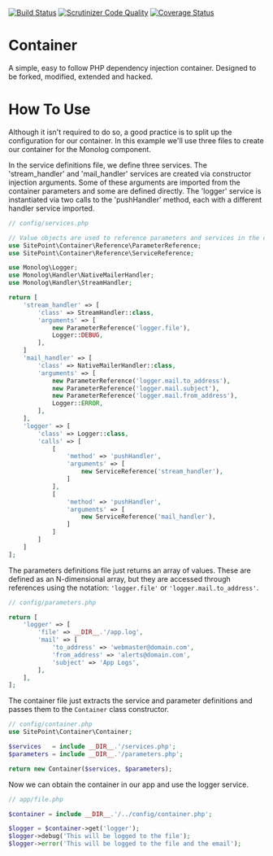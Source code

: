 [![Build Status](https://travis-ci.org/php-diy/container.svg?branch=master)](https://travis-ci.org/php-diy/container)
[![Scrutinizer Code Quality](https://scrutinizer-ci.com/g/php-diy/container/badges/quality-score.png?b=master)](https://scrutinizer-ci.com/g/php-diy/container/?branch=master)
[![Coverage Status](https://coveralls.io/repos/php-diy/container/badge.svg?branch=master&service=github)](https://coveralls.io/github/php-diy/container?branch=master)

# Container

A simple, easy to follow PHP dependency injection container. Designed to be forked, modified, extended and hacked.

# How To Use

Although it isn't required to do so, a good practice is to split up the configuration for our container. In this example we'll use three files to create our container for the Monolog component.

In the service definitions file, we define three services. The 'stream_handler' and 'mail_handler' services are created via constructor injection arguments. Some of these arguments are imported from the container parameters and some are defined directly. The 'logger' service is instantiated via two calls to the 'pushHandler' method, each with a different handler service imported. 
```PHP
// config/services.php

// Value objects are used to reference parameters and services in the container
use SitePoint\Container\Reference\ParameterReference;
use SitePoint\Container\Reference\ServiceReference;

use Monolog\Logger;
use Monolog\Handler\NativeMailerHandler;
use Monolog\Handler\StreamHandler;

return [
    'stream_handler' => [
        'class' => StreamHandler::class,
        'arguments' => [
            new ParameterReference('logger.file'),
            Logger::DEBUG,
        ],
    ]
    'mail_handler' => [
        'class' => NativeMailerHandler::class,
        'arguments' => [
            new ParameterReference('logger.mail.to_address'),
            new ParameterReference('logger.mail.subject'),
            new ParameterReference('logger.mail.from_address'),
            Logger::ERROR,
        ],
    ],
    'logger' => [
        'class' => Logger::class,
        'calls' => [
            [
                'method' => 'pushHandler',
                'arguments' => [
                    new ServiceReference('stream_handler'),
                ]
            ],
            [
                'method' => 'pushHandler',
                'arguments' => [
                    new ServiceReference('mail_handler'),
                ]
            ]
        ]
    ]
];
```

The parameters definitions file just returns an array of values. These are defined as an N-dimensional array, but they are accessed through references using the notation: `'logger.file'` or `'logger.mail.to_address'`.

```PHP
// config/parameters.php

return [
    'logger' => [
        'file' => __DIR__.'/app.log',
        'mail' => [
            'to_address' => 'webmaster@domain.com',
            'from_address' => 'alerts@domain.com',
            'subject' => 'App Logs',
        ],
    ],
];
```

The container file just extracts the service and parameter definitions and passes them to the `Container` class constructor.

```PHP
// config/container.php
use SitePoint\Container\Container;

$services   = include __DIR__.'/services.php';
$parameters = include __DIR__.'/parameters.php';

return new Container($services, $parameters);
```

Now we can obtain the container in our app and use the logger service.

```PHP
// app/file.php

$container = include __DIR__.'/../config/container.php';

$logger = $container->get('logger');
$logger->debug('This will be logged to the file');
$logger->error('This will be logged to the file and the email');
```
